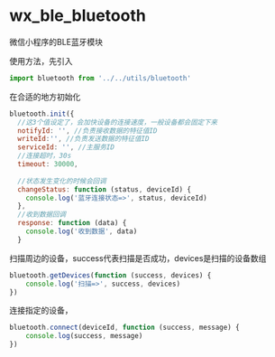 # wx_ble_bluetooth
微信小程序的BLE蓝牙模块

使用方法，先引入
```Javascript
import bluetooth from '../../utils/bluetooth'
```

在合适的地方初始化
```Javascript
bluetooth.init({
  //这3个值设定了，会加快设备的连接速度，一般设备都会固定下来
  notifyId: '', //负责接收数据的特征值ID
  writeId:'', //负责发送数据的特征值ID
  serviceId: '', //主服务ID
  //连接超时，30s
  timeout: 30000, 
  
  //状态发生变化的时候会回调
  changeStatus: function (status, deviceId) {
    console.log('蓝牙连接状态=>', status, deviceId)
  },
  //收到数据回调
  response: function (data) {
    console.log('收到数据', data)
  }
```

扫描周边的设备，success代表扫描是否成功，devices是扫描的设备数组
```Javascript
bluetooth.getDevices(function (success, devices) {
    console.log('扫描=>', success, devices)
})
```

连接指定的设备，
```Javascript
bluetooth.connect(deviceId, function (success, message) {
    console.log(success, message)
})
```
